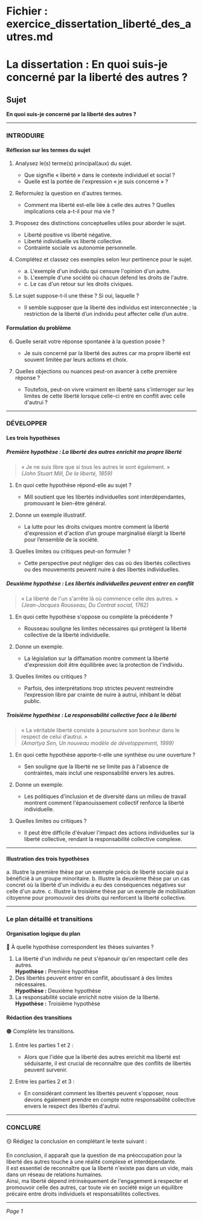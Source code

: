 # Fichier : exercice_dissertation_liberté_des_autres.md

# La dissertation : En quoi suis-je concerné par la liberté des autres ?

## Sujet
**En quoi suis-je concerné par la liberté des autres ?**

---

### INTRODUIRE

#### Réflexion sur les termes du sujet

1. Analysez le(s) terme(s) principal(aux) du sujet. 
   - Que signifie « liberté » dans le contexte individuel et social ? 
   - Quelle est la portée de l'expression « je suis concerné » ?
   
2. Reformulez la question en d'autres termes. 
   - Comment ma liberté est-elle liée à celle des autres ? Quelles implications cela a-t-il pour ma vie ?

3. Proposez des distinctions conceptuelles utiles pour aborder le sujet.
   - Liberté positive vs liberté négative.
   - Liberté individuelle vs liberté collective.
   - Contrainte sociale vs autonomie personnelle.

4. Complétez et classez ces exemples selon leur pertinence pour le sujet.
   - a. L'exemple d'un individu qui censure l'opinion d'un autre.  
   - b. L'exemple d'une société où chacun défend les droits de l'autre.  
   - c. Le cas d'un retour sur les droits civiques.

5. Le sujet suppose-t-il une thèse ? Si oui, laquelle ?
   - Il semble supposer que la liberté des individus est interconnectée ; la restriction de la liberté d’un individu peut affecter celle d’un autre.

#### Formulation du problème

6. Quelle serait votre réponse spontanée à la question posée ?
   - Je suis concerné par la liberté des autres car ma propre liberté est souvent limitée par leurs actions et choix.

7. Quelles objections ou nuances peut-on avancer à cette première réponse ?
   - Toutefois, peut-on vivre vraiment en liberté sans s'interroger sur les limites de cette liberté lorsque celle-ci entre en conflit avec celle d'autrui ?

---

### DÉVELOPPER

#### Les trois hypothèses

##### Première hypothèse : La liberté des autres enrichit ma propre liberté

> « Je ne suis libre que si tous les autres le sont également. »  
> *(John Stuart Mill, *De la liberté*, 1859)*

1. En quoi cette hypothèse répond-elle au sujet ?
   - Mill soutient que les libertés individuelles sont interdépendantes, promouvant le bien-être général.

2. Donne un exemple illustratif.
   - La lutte pour les droits civiques montre comment la liberté d'expression et d'action d’un groupe marginalisé élargit la liberté pour l’ensemble de la société.

3. Quelles limites ou critiques peut-on formuler ?
   - Cette perspective peut négliger des cas où des libertés collectives ou des mouvements peuvent nuire à des libertés individuelles.

##### Deuxième hypothèse : Les libertés individuelles peuvent entrer en conflit

> « La liberté de l'un s'arrête là où commence celle des autres. »  
> *(Jean-Jacques Rousseau, *Du Contrat social*, 1762)*

1. En quoi cette hypothèse s'oppose ou complète la précédente ?
   - Rousseau souligne les limites nécessaires qui protègent la liberté collective de la liberté individuelle.

2. Donne un exemple.
   - La législation sur la diffamation montre comment la liberté d'expression doit être équilibrée avec la protection de l'individu.

3. Quelles limites ou critiques ?
   - Parfois, des interprétations trop strictes peuvent restreindre l’expression libre par crainte de nuire à autrui, inhibant le débat public.

##### Troisième hypothèse : La responsabilité collective face à la liberté

> « La véritable liberté consiste à poursuivre son bonheur dans le respect de celui d’autrui. »  
> *(Amartya Sen, *Un nouveau modèle de développement*, 1999)*

1. En quoi cette hypothèse apporte-t-elle une synthèse ou une ouverture ?
   - Sen souligne que la liberté ne se limite pas à l'absence de contraintes, mais inclut une responsabilité envers les autres.

2. Donne un exemple.
   - Les politiques d'inclusion et de diversité dans un milieu de travail montrent comment l'épanouissement collectif renforce la liberté individuelle.

3. Quelles limites ou critiques ?
   - Il peut être difficile d'évaluer l'impact des actions individuelles sur la liberté collective, rendant la responsabilité collective complexe.

---

#### Illustration des trois hypothèses

a. Illustre la première thèse par un exemple précis de liberté sociale qui a bénéficié à un groupe minoritaire.
b. Illustre la deuxième thèse par un cas concret où la liberté d'un individu a eu des conséquences négatives sur celle d'un autre.
c. Illustre la troisième thèse par un exemple de mobilisation citoyenne pour promouvoir des droits qui renforcent la liberté collective.

---

### Le plan détaillé et transitions

#### Organisation logique du plan

🔴 À quelle hypothèse correspondent les thèses suivantes ?

1. La liberté d'un individu ne peut s'épanouir qu'en respectant celle des autres.  
   **Hypothèse :** Première hypothèse
2. Des libertés peuvent entrer en conflit, aboutissant à des limites nécessaires.  
   **Hypothèse :** Deuxième hypothèse
3. La responsabilité sociale enrichit notre vision de la liberté.  
   **Hypothèse :** Troisième hypothèse

#### Rédaction des transitions

🟠 Complète les transitions.

1. Entre les parties 1 et 2 :  
   - Alors que l'idée que la liberté des autres enrichit ma liberté est séduisante, il est crucial de reconnaître que des conflits de libertés peuvent survenir.
   
2. Entre les parties 2 et 3 :  
   - En considérant comment les libertés peuvent s'opposer, nous devons également prendre en compte notre responsabilité collective envers le respect des libertés d'autrui.

---

### CONCLURE

🟡 Rédigez la conclusion en complétant le texte suivant :

En conclusion, il apparaît que la question de ma préoccupation pour la liberté des autres touche à une réalité complexe et interdépendante.  
Il est essentiel de reconnaître que la liberté n'existe pas dans un vide, mais dans un réseau de relations humaines.  
Ainsi, ma liberté dépend intrinsèquement de l'engagement à respecter et promouvoir celle des autres, car toute vie en société exige un équilibre précaire entre droits individuels et responsabilités collectives.

--- 

*Page 1*